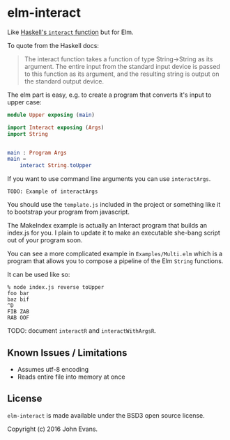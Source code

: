 # elm-interact

Like [Haskell's `interact` function](https://hackage.haskell.org/package/base-4.9.0.0/docs/Prelude.html#v:interact) but for Elm.

To quote from the Haskell docs:

> The interact function takes a function of type String->String as its
> argument. The entire input from the standard input device is passed to this
> function as its argument, and the resulting string is output on the standard
> output device.

The elm part is easy, e.g. to create a program that converts it's input to upper case:

```elm
module Upper exposing (main)

import Interact exposing (Args)
import String


main : Program Args
main =
    interact String.toUpper
```

If you want to use command line arguments you can use `interactArgs`.

    TODO: Example of interactArgs

You should use the `template.js` included in the project or something like it
to bootstrap your program from javascript.

The MakeIndex example is actually an Interact program that builds an index.js
for you.  I plain to update it to make an executable she-bang script out of your
program soon.

You can see a more complicated example in `Examples/Multi.elm` which is a program that
allows you to compose a pipeline of the Elm `String` functions.

It can be used like so:

    % node index.js reverse toUpper
    foo bar
    baz bif
    ^D
    FIB ZAB
    RAB OOF

TODO: document `interactR` and `interactWithArgsR`.

## Known Issues / Limitations

- Assumes utf-8 encoding
- Reads entire file into memory at once

## License

`elm-interact` is made available under the BSD3 open source license.

Copyright (c) 2016 John Evans.
